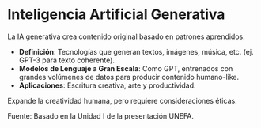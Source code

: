 # Inteligencia Artificial Generativa

La IA generativa crea contenido original basado en patrones aprendidos.

- **Definición**: Tecnologías que generan textos, imágenes, música, etc. (ej. GPT-3 para texto coherente).
- **Modelos de Lenguaje a Gran Escala**: Como GPT, entrenados con grandes volúmenes de datos para producir contenido humano-like.
- **Aplicaciones**: Escritura creativa, arte y productividad.

Expande la creatividad humana, pero requiere consideraciones éticas.

Fuente: Basado en la Unidad I de la presentación UNEFA.